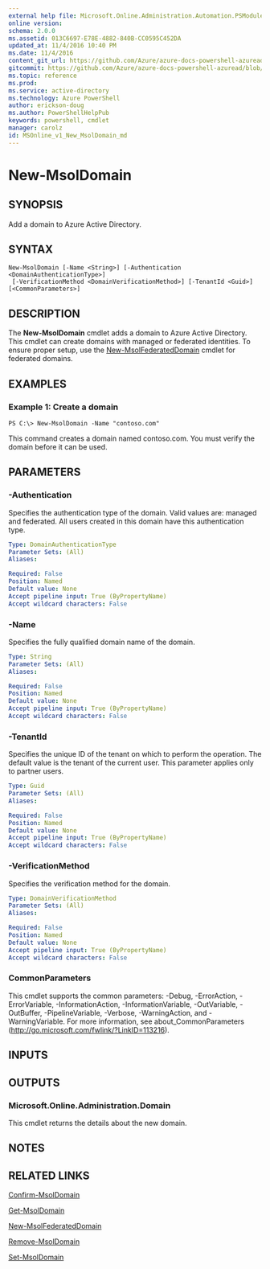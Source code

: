 ```yaml
---
external help file: Microsoft.Online.Administration.Automation.PSModule.dll-Help.xml
online version:
schema: 2.0.0
ms.assetid: 013C6697-E78E-4882-840B-CC0595C452DA
updated_at: 11/4/2016 10:40 PM
ms.date: 11/4/2016
content_git_url: https://github.com/Azure/azure-docs-powershell-azuread/blob/live/Azure%20AD%20Cmdlets/MSOnline/v1/New-MsolDomain.md
gitcommit: https://github.com/Azure/azure-docs-powershell-azuread/blob/3c22ad9f927dcfe00a363b1a2c343fc086da2ac5/Azure%20AD%20Cmdlets/MSOnline/v1/New-MsolDomain.md
ms.topic: reference
ms.prod: 
ms.service: active-directory
ms.technology: Azure PowerShell
author: erickson-doug
ms.author: PowerShellHelpPub
keywords: powershell, cmdlet
manager: carolz
id: MSOnline_v1_New_MsolDomain_md
---
```


# New-MsolDomain

## SYNOPSIS
Add a domain to Azure Active Directory.

## SYNTAX

```
New-MsolDomain [-Name <String>] [-Authentication <DomainAuthenticationType>]
 [-VerificationMethod <DomainVerificationMethod>] [-TenantId <Guid>] [<CommonParameters>]
```

## DESCRIPTION
The **New-MsolDomain** cmdlet adds a domain to Azure Active Directory.
This cmdlet can create domains with managed or federated identities.
To ensure proper setup, use the [New-MsolFederatedDomain](./New-MsolFederatedDomain.md) cmdlet for federated domains.

## EXAMPLES

### Example 1: Create a domain

```
PS C:\> New-MsolDomain -Name "contoso.com"
```

This command creates a domain named contoso.com.
You must verify the domain before it can be used.

## PARAMETERS

### -Authentication
Specifies the authentication type of the domain.
Valid values are: managed and federated.
All users created in this domain have this authentication type.

```yaml
Type: DomainAuthenticationType
Parameter Sets: (All)
Aliases:

Required: False
Position: Named
Default value: None
Accept pipeline input: True (ByPropertyName)
Accept wildcard characters: False
```

### -Name
Specifies the fully qualified domain name of the domain.

```yaml
Type: String
Parameter Sets: (All)
Aliases:

Required: False
Position: Named
Default value: None
Accept pipeline input: True (ByPropertyName)
Accept wildcard characters: False
```

### -TenantId
Specifies the unique ID of the tenant on which to perform the operation.
The default value is the tenant of the current user.
This parameter applies only to partner users.

```yaml
Type: Guid
Parameter Sets: (All)
Aliases:

Required: False
Position: Named
Default value: None
Accept pipeline input: True (ByPropertyName)
Accept wildcard characters: False
```

### -VerificationMethod
Specifies the verification method for the domain.

```yaml
Type: DomainVerificationMethod
Parameter Sets: (All)
Aliases:

Required: False
Position: Named
Default value: None
Accept pipeline input: True (ByPropertyName)
Accept wildcard characters: False
```

### CommonParameters
This cmdlet supports the common parameters: -Debug, -ErrorAction, -ErrorVariable, -InformationAction, -InformationVariable, -OutVariable, -OutBuffer, -PipelineVariable, -Verbose, -WarningAction, and -WarningVariable. For more information, see about_CommonParameters (http://go.microsoft.com/fwlink/?LinkID=113216).

## INPUTS

## OUTPUTS

### Microsoft.Online.Administration.Domain
This cmdlet returns the details about the new domain.

## NOTES

## RELATED LINKS
[Confirm-MsolDomain](xref:MSOnline/v1/Confirm-MsolDomain.md)

[Get-MsolDomain](xref:MSOnline/v1/Get-MsolDomain.md)

[New-MsolFederatedDomain](xref:MSOnline/v1/New-MsolFederatedDomain.md)

[Remove-MsolDomain](xref:MSOnline/v1/Remove-MsolDomain.md)

[Set-MsolDomain](xref:MSOnline/v1/Set-MsolDomain.md)
